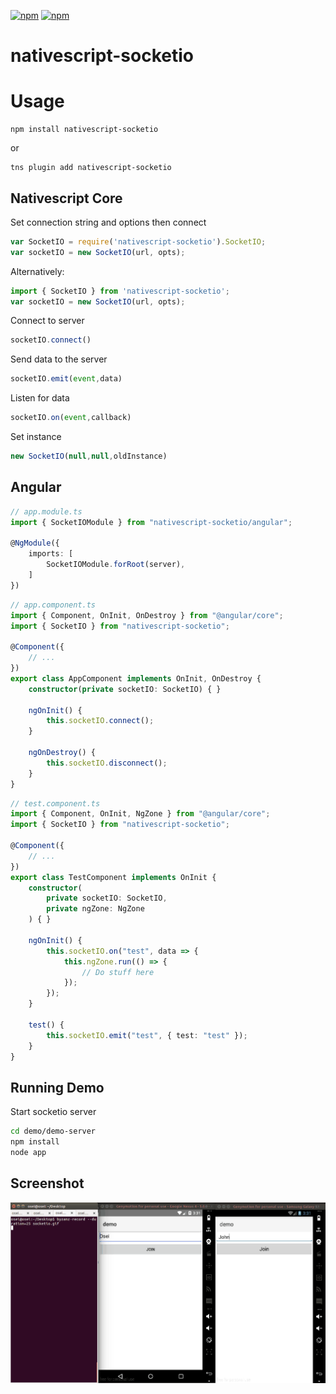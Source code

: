 ﻿[![npm](https://img.shields.io/npm/v/nativescript-socketio.svg)](https://www.npmjs.com/package/nativescript-socketio)
[![npm](https://img.shields.io/npm/dt/nativescript-socketio.svg?label=npm%20downloads)](https://www.npmjs.com/package/nativescript-socketio)
# nativescript-socketio
# Usage

```
npm install nativescript-socketio
```

or

```
tns plugin add nativescript-socketio
```

## Nativescript Core

Set connection string and options then connect

```js
var SocketIO = require('nativescript-socketio').SocketIO; 
var socketIO = new SocketIO(url, opts);
```
Alternatively:
```js
import { SocketIO } from 'nativescript-socketio';
var socketIO = new SocketIO(url, opts);
```

Connect to server
```js
socketIO.connect()
```

Send data to the server
```js
socketIO.emit(event,data)
```
Listen for data 
```js
socketIO.on(event,callback)
```
Set instance
```js
new SocketIO(null,null,oldInstance)
```

## Angular

``` ts
// app.module.ts
import { SocketIOModule } from "nativescript-socketio/angular";

@NgModule({
    imports: [
        SocketIOModule.forRoot(server),
    ]
})
```

``` ts
// app.component.ts
import { Component, OnInit, OnDestroy } from "@angular/core";
import { SocketIO } from "nativescript-socketio";

@Component({
    // ...
})
export class AppComponent implements OnInit, OnDestroy {
    constructor(private socketIO: SocketIO) { }

    ngOnInit() {
        this.socketIO.connect();
    }

    ngOnDestroy() {
        this.socketIO.disconnect();
    }
}
```

``` ts
// test.component.ts
import { Component, OnInit, NgZone } from "@angular/core";
import { SocketIO } from "nativescript-socketio";

@Component({
    // ...
})
export class TestComponent implements OnInit {
	constructor(
		private socketIO: SocketIO,
		private ngZone: NgZone
	) { }

	ngOnInit() {
		this.socketIO.on("test", data => {
			this.ngZone.run(() => {
                // Do stuff here
			});
		});
	}

	test() {
		this.socketIO.emit("test", { test: "test" });
	}
}
```

## Running Demo

Start socketio server
``` bash
cd demo/demo-server
npm install
node app
```

## Screenshot
![socketio](src/screenshots/socketio_.gif?raw=true)
